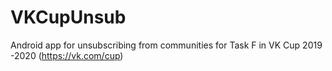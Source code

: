 # VKCupUnsub
Android app for unsubscribing from communities for Task F in VK Cup 2019 -2020 (https://vk.com/cup)
